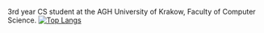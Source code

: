 3rd year CS student at the AGH University of Krakow, Faculty of Computer Science.
[![Top Langs](https://github-readme-stats.vercel.app/api/top-langs/?username=krzysztof-kopel&layout=compact)](https://github.com/anuraghazra/github-readme-stats)
